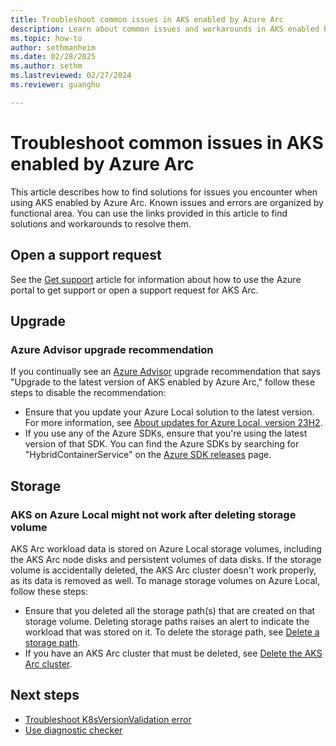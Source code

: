 ```yaml
---
title: Troubleshoot common issues in AKS enabled by Azure Arc
description: Learn about common issues and workarounds in AKS enabled by Arc.
ms.topic: how-to
author: sethmanheim
ms.date: 02/28/2025
ms.author: sethm 
ms.lastreviewed: 02/27/2024
ms.reviewer: guanghu

---
```


# Troubleshoot common issues in AKS enabled by Azure Arc

This article describes how to find solutions for issues you encounter when using AKS enabled by Azure Arc. Known issues and errors are organized by functional area. You can use the links provided in this article to find solutions and workarounds to resolve them.

## Open a support request

See the [Get support](/azure/aks/hybrid/help-support) article for information about how to use the Azure portal to get support or open a support request for AKS Arc.

## Upgrade

### Azure Advisor upgrade recommendation

If you continually see an [Azure Advisor](/azure/advisor/) upgrade recommendation that says "Upgrade to the latest version of AKS enabled by Azure Arc," follow these steps to disable the recommendation:

- Ensure that you update your Azure Local solution to the latest version. For more information, see [About updates for Azure Local, version 23H2](/azure-stack/hci/update/about-updates-23h2).
- If you use any of the Azure SDKs, ensure that you're using the latest version of that SDK. You can find the Azure SDKs by searching for "HybridContainerService" on the [Azure SDK releases](https://azure.github.io/azure-sdk/) page.

## Storage

### AKS on Azure Local might not work after deleting storage volume

AKS Arc workload data is stored on Azure Local storage volumes, including the AKS Arc node disks and persistent volumes of data disks. If the storage volume is accidentally deleted, the AKS Arc cluster doesn't work properly, as its data is removed as well. To manage storage volumes on Azure Local, follow these steps:

- Ensure that you deleted all the storage path(s) that are created on that storage volume. Deleting storage paths raises an alert to indicate the workload that was stored on it. To delete the storage path, see [Delete a storage path](/azure/azure-local/manage/create-storage-path?view=azloc-24112&preserve-view=true&tabs=azurecli#delete-a-storage-path).
- If you have an AKS Arc cluster that must be deleted, see [Delete the AKS Arc cluster](aks-create-clusters-cli.md#delete-the-cluster).

## Next steps

- [Troubleshoot K8sVersionValidation error](cluster-k8s-version.md)
- [Use diagnostic checker](aks-arc-diagnostic-checker.md)
